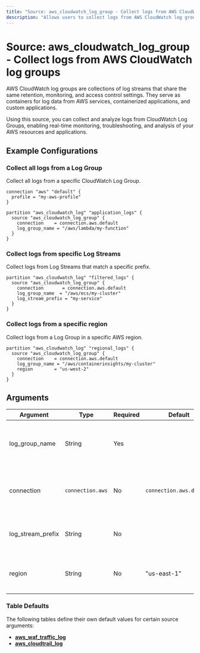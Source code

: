```yaml
---
title: "Source: aws_cloudwatch_log_group - Collect logs from AWS CloudWatch log groups"
description: "Allows users to collect logs from AWS CloudWatch log groups."
---
```


# Source: aws_cloudwatch_log_group - Collect logs from AWS CloudWatch log groups

AWS CloudWatch log groups are collections of log streams that share the same retention, monitoring, and access control settings. They serve as containers for log data from AWS services, containerized applications, and custom applications.

Using this source, you can collect and analyze logs from CloudWatch Log Groups, enabling real-time monitoring, troubleshooting, and analysis of your AWS resources and applications.

## Example Configurations

### Collect all logs from a Log Group

Collect all logs from a specific CloudWatch Log Group.

```hcl
connection "aws" "default" {
  profile = "my-aws-profile"
}

partition "aws_cloudwatch_log" "application_logs" {
  source "aws_cloudwatch_log_group" {
    connection    = connection.aws.default
    log_group_name = "/aws/lambda/my-function"
  }
}
```

### Collect logs from specific Log Streams

Collect logs from Log Streams that match a specific prefix.

```hcl
partition "aws_cloudwatch_log" "filtered_logs" {
  source "aws_cloudwatch_log_group" {
    connection       = connection.aws.default
    log_group_name  = "/aws/ecs/my-cluster"
    log_stream_prefix = "my-service"
  }
}
```

### Collect logs from a specific region

Collect logs from a Log Group in a specific AWS region.

```hcl
partition "aws_cloudwatch_log" "regional_logs" {
  source "aws_cloudwatch_log_group" {
    connection    = connection.aws.default
    log_group_name = "/aws/containerinsights/my-cluster"
    region        = "us-west-2"
  }
}
```

## Arguments

| Argument          | Type             | Required | Default                  | Description                                                                                                                   |
| ----------------- | ---------------- | -------- | ------------------------ | ----------------------------------------------------------------------------------------------------------------------------- |
| log_group_name    | String           | Yes      |                          | The name of the CloudWatch Log Group to collect logs from.                                                                    |
| connection        | `connection.aws` | No       | `connection.aws.default` | The [AWS connection](https://hub.tailpipe.io/plugins/turbot/aws#connection-credentials) to use to connect to the AWS account. |
| log_stream_prefix | String           | No       |                          | The prefix to filter Log Streams within the Log Group.                                                                        |
| region            | String           | No       | "us-east-1"              | The AWS region where the Log Group is located.                                                                                |

### Table Defaults

The following tables define their own default values for certain source arguments:

- **[aws_waf_traffic_log](https://hub.tailpipe.io/plugins/turbot/aws/tables/aws_waf_traffic_log#aws_cloudwatch_log_group)**
- **[aws_cloudtrail_log](https://hub.tailpipe.io/plugins/turbot/aws/tables/aws_cloudtrail_log#aws_cloudwatch_log_group)**
